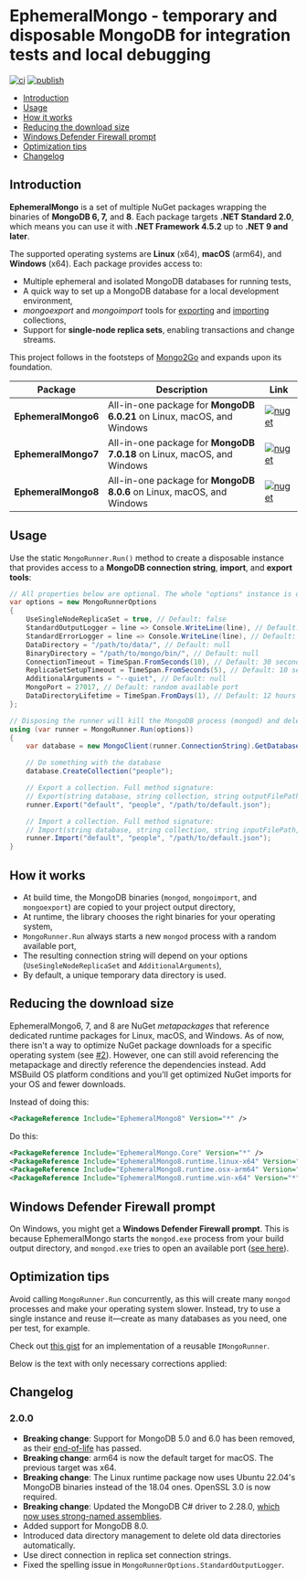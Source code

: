 <!-- omit from toc -->
# EphemeralMongo - temporary and disposable MongoDB for integration tests and local debugging

[![ci](https://img.shields.io/github/actions/workflow/status/asimmon/ephemeral-mongo/ci.yml?logo=github)](https://github.com/asimmon/ephemeral-mongo/actions/workflows/ci.yml)
[![publish](https://img.shields.io/github/actions/workflow/status/asimmon/ephemeral-mongo/release.yml?logo=github)](https://github.com/asimmon/ephemeral-mongo/actions/workflows/release.yml)

- [Introduction](#introduction)
- [Usage](#usage)
- [How it works](#how-it-works)
- [Reducing the download size](#reducing-the-download-size)
- [Windows Defender Firewall prompt](#windows-defender-firewall-prompt)
- [Optimization tips](#optimization-tips)
- [Changelog](#changelog)

## Introduction

**EphemeralMongo** is a set of multiple NuGet packages wrapping the binaries of **MongoDB 6, 7,** and **8**.
Each package targets **.NET Standard 2.0**, which means you can use it with **.NET Framework 4.5.2** up to **.NET 9 and later**.

The supported operating systems are **Linux** (x64), **macOS** (arm64), and **Windows** (x64).
Each package provides access to:

* Multiple ephemeral and isolated MongoDB databases for running tests,
* A quick way to set up a MongoDB database for a local development environment,
* _mongoexport_ and _mongoimport_ tools for [exporting](https://www.mongodb.com/docs/database-tools/mongoexport/) and [importing](https://docs.mongodb.com/database-tools/mongoimport/) collections,
* Support for **single-node replica sets**, enabling transactions and change streams.

This project follows in the footsteps of [Mongo2Go](https://github.com/Mongo2Go/Mongo2Go) and expands upon its foundation.

| Package             | Description                                                           | Link                                                                                                                       |
|---------------------|-----------------------------------------------------------------------|----------------------------------------------------------------------------------------------------------------------------|
| **EphemeralMongo6** | All-in-one package for **MongoDB 6.0.21** on Linux, macOS, and Windows  | [![nuget](https://img.shields.io/nuget/v/EphemeralMongo6.svg?logo=nuget)](https://www.nuget.org/packages/EphemeralMongo6/) |
| **EphemeralMongo7** | All-in-one package for **MongoDB 7.0.18** on Linux, macOS, and Windows  | [![nuget](https://img.shields.io/nuget/v/EphemeralMongo7.svg?logo=nuget)](https://www.nuget.org/packages/EphemeralMongo7/) |
| **EphemeralMongo8** | All-in-one package for **MongoDB 8.0.6** on Linux, macOS, and Windows  | [![nuget](https://img.shields.io/nuget/v/EphemeralMongo8.svg?logo=nuget)](https://www.nuget.org/packages/EphemeralMongo8/) |

## Usage

Use the static `MongoRunner.Run()` method to create a disposable instance that provides access to a **MongoDB connection string**, **import**, and **export tools**:

```csharp
// All properties below are optional. The whole "options" instance is optional too!
var options = new MongoRunnerOptions
{
    UseSingleNodeReplicaSet = true, // Default: false
    StandardOutputLogger = line => Console.WriteLine(line), // Default: null
    StandardErrorLogger = line => Console.WriteLine(line), // Default: null
    DataDirectory = "/path/to/data/", // Default: null
    BinaryDirectory = "/path/to/mongo/bin/", // Default: null
    ConnectionTimeout = TimeSpan.FromSeconds(10), // Default: 30 seconds
    ReplicaSetSetupTimeout = TimeSpan.FromSeconds(5), // Default: 10 seconds
    AdditionalArguments = "--quiet", // Default: null
    MongoPort = 27017, // Default: random available port
    DataDirectoryLifetime = TimeSpan.FromDays(1), // Default: 12 hours
};

// Disposing the runner will kill the MongoDB process (mongod) and delete the associated data directory
using (var runner = MongoRunner.Run(options))
{
    var database = new MongoClient(runner.ConnectionString).GetDatabase("default");

    // Do something with the database
    database.CreateCollection("people");

    // Export a collection. Full method signature:
    // Export(string database, string collection, string outputFilePath, string? additionalArguments = null)
    runner.Export("default", "people", "/path/to/default.json");

    // Import a collection. Full method signature:
    // Import(string database, string collection, string inputFilePath, string? additionalArguments = null, bool drop = false)
    runner.Import("default", "people", "/path/to/default.json");
}
```

## How it works

* At build time, the MongoDB binaries (`mongod`, `mongoimport`, and `mongoexport`) are copied to your project output directory,
* At runtime, the library chooses the right binaries for your operating system,
* `MongoRunner.Run` always starts a new `mongod` process with a random available port,
* The resulting connection string will depend on your options (`UseSingleNodeReplicaSet` and `AdditionalArguments`),
* By default, a unique temporary data directory is used.

## Reducing the download size

EphemeralMongo6, 7, and 8 are NuGet *metapackages* that reference dedicated runtime packages for Linux, macOS, and Windows.
As of now, there isn't a way to optimize NuGet package downloads for a specific operating system (see [#2](https://github.com/asimmon/ephemeral-mongo/issues/2)).
However, one can still avoid referencing the metapackage and directly reference the dependencies instead. Add MSBuild OS platform conditions and you'll get optimized NuGet imports for your OS and fewer downloads.

Instead of doing this:

```xml
<PackageReference Include="EphemeralMongo8" Version="*" />
```

Do this:
```xml
<PackageReference Include="EphemeralMongo.Core" Version="*" />
<PackageReference Include="EphemeralMongo8.runtime.linux-x64" Version="*" Condition="$([MSBuild]::IsOSPlatform('Linux'))" />
<PackageReference Include="EphemeralMongo8.runtime.osx-arm64" Version="*" Condition="$([MSBuild]::IsOSPlatform('OSX'))" />
<PackageReference Include="EphemeralMongo8.runtime.win-x64" Version="*" Condition="$([MSBuild]::IsOSPlatform('Windows'))" />
```

## Windows Defender Firewall prompt

On Windows, you might get a **Windows Defender Firewall prompt**.
This is because EphemeralMongo starts the `mongod.exe` process from your build output directory, and `mongod.exe` tries to open an available port ([see here](https://github.com/asimmon/ephemeral-mongo/blob/1.0.0/src/EphemeralMongo.Core/MongoRunner.cs#L64)).

## Optimization tips

Avoid calling `MongoRunner.Run` concurrently, as this will create many `mongod` processes and make your operating system slower.
Instead, try to use a single instance and reuse it—create as many databases as you need, one per test, for example.

Check out [this gist](https://gist.github.com/asimmon/612b2d54f1a0d2b4e1115590d456e0be) for an implementation of a reusable `IMongoRunner`.

Below is the text with only necessary corrections applied:

## Changelog

### 2.0.0

- **Breaking change**: Support for MongoDB 5.0 and 6.0 has been removed, as their [end-of-life](https://www.mongodb.com/legal/support-policy/lifecycles) has passed.
- **Breaking change**: arm64 is now the default target for macOS. The previous target was x64.
- **Breaking change**: The Linux runtime package now uses Ubuntu 22.04's MongoDB binaries instead of the 18.04 ones. OpenSSL 3.0 is now required.
- **Breaking change**: Updated the MongoDB C# driver to 2.28.0, [which now uses strong-named assemblies](https://www.mongodb.com/community/forums/t/net-driver-2-28-0-released/289745).
- Added support for MongoDB 8.0.
- Introduced data directory management to delete old data directories automatically.
- Use direct connection in replica set connection strings.
- Fixed the spelling issue in `MongoRunnerOptions.StandardOutputLogger`.
